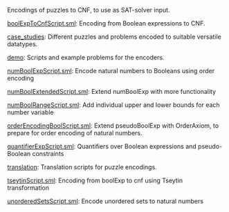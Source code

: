 Encodings of puzzles to CNF, to use as SAT-solver input.

[boolExpToCnfScript.sml](boolExpToCnfScript.sml):
Encoding from Boolean expressions to CNF.

[case_studies](case_studies):
Different puzzles and problems encoded to suitable versatile datatypes.

[demo](demo):
Scripts and example problems for the encoders.

[numBoolExpScript.sml](numBoolExpScript.sml):
Encode natural numbers to Booleans using order encoding

[numBoolExtendedScript.sml](numBoolExtendedScript.sml):
Extend numBoolExp with more functionality

[numBoolRangeScript.sml](numBoolRangeScript.sml):
Add individual upper and lower bounds for each number variable

[orderEncodingBoolScript.sml](orderEncodingBoolScript.sml):
Extend pseudoBoolExp with OrderAxiom, to prepare for order encoding
of natural numbers.

[quantifierExpScript.sml](quantifierExpScript.sml):
Quantifiers over Boolean expressions and pseudo-Boolean constraints

[translation](translation):
Translation scripts for puzzle encodings.

[tseytinScript.sml](tseytinScript.sml):
Encoding from boolExp to cnf using Tseytin transformation

[unorderedSetsScript.sml](unorderedSetsScript.sml):
Encode unordered sets to natural numbers
